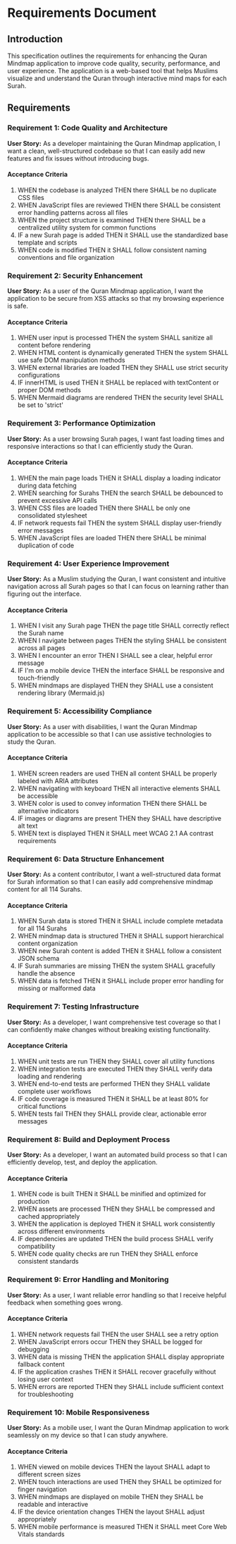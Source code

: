 # Requirements Document

## Introduction

This specification outlines the requirements for enhancing the Quran Mindmap application to improve code quality, security, performance, and user experience. The application is a web-based tool that helps Muslims visualize and understand the Quran through interactive mind maps for each Surah.

## Requirements

### Requirement 1: Code Quality and Architecture

**User Story:** As a developer maintaining the Quran Mindmap application, I want a clean, well-structured codebase so that I can easily add new features and fix issues without introducing bugs.

#### Acceptance Criteria

1. WHEN the codebase is analyzed THEN there SHALL be no duplicate CSS files
2. WHEN JavaScript files are reviewed THEN there SHALL be consistent error handling patterns across all files
3. WHEN the project structure is examined THEN there SHALL be a centralized utility system for common functions
4. IF a new Surah page is added THEN it SHALL use the standardized base template and scripts
5. WHEN code is modified THEN it SHALL follow consistent naming conventions and file organization

### Requirement 2: Security Enhancement

**User Story:** As a user of the Quran Mindmap application, I want the application to be secure from XSS attacks so that my browsing experience is safe.

#### Acceptance Criteria

1. WHEN user input is processed THEN the system SHALL sanitize all content before rendering
2. WHEN HTML content is dynamically generated THEN the system SHALL use safe DOM manipulation methods
3. WHEN external libraries are loaded THEN they SHALL use strict security configurations
4. IF innerHTML is used THEN it SHALL be replaced with textContent or proper DOM methods
5. WHEN Mermaid diagrams are rendered THEN the security level SHALL be set to 'strict'

### Requirement 3: Performance Optimization

**User Story:** As a user browsing Surah pages, I want fast loading times and responsive interactions so that I can efficiently study the Quran.

#### Acceptance Criteria

1. WHEN the main page loads THEN it SHALL display a loading indicator during data fetching
2. WHEN searching for Surahs THEN the search SHALL be debounced to prevent excessive API calls
3. WHEN CSS files are loaded THEN there SHALL be only one consolidated stylesheet
4. IF network requests fail THEN the system SHALL display user-friendly error messages
5. WHEN JavaScript files are loaded THEN there SHALL be minimal duplication of code

### Requirement 4: User Experience Improvement

**User Story:** As a Muslim studying the Quran, I want consistent and intuitive navigation across all Surah pages so that I can focus on learning rather than figuring out the interface.

#### Acceptance Criteria

1. WHEN I visit any Surah page THEN the page title SHALL correctly reflect the Surah name
2. WHEN I navigate between pages THEN the styling SHALL be consistent across all pages
3. WHEN I encounter an error THEN I SHALL see a clear, helpful error message
4. IF I'm on a mobile device THEN the interface SHALL be responsive and touch-friendly
5. WHEN mindmaps are displayed THEN they SHALL use a consistent rendering library (Mermaid.js)

### Requirement 5: Accessibility Compliance

**User Story:** As a user with disabilities, I want the Quran Mindmap application to be accessible so that I can use assistive technologies to study the Quran.

#### Acceptance Criteria

1. WHEN screen readers are used THEN all content SHALL be properly labeled with ARIA attributes
2. WHEN navigating with keyboard THEN all interactive elements SHALL be accessible
3. WHEN color is used to convey information THEN there SHALL be alternative indicators
4. IF images or diagrams are present THEN they SHALL have descriptive alt text
5. WHEN text is displayed THEN it SHALL meet WCAG 2.1 AA contrast requirements

### Requirement 6: Data Structure Enhancement

**User Story:** As a content contributor, I want a well-structured data format for Surah information so that I can easily add comprehensive mindmap content for all 114 Surahs.

#### Acceptance Criteria

1. WHEN Surah data is stored THEN it SHALL include complete metadata for all 114 Surahs
2. WHEN mindmap data is structured THEN it SHALL support hierarchical content organization
3. WHEN new Surah content is added THEN it SHALL follow a consistent JSON schema
4. IF Surah summaries are missing THEN the system SHALL gracefully handle the absence
5. WHEN data is fetched THEN it SHALL include proper error handling for missing or malformed data

### Requirement 7: Testing Infrastructure

**User Story:** As a developer, I want comprehensive test coverage so that I can confidently make changes without breaking existing functionality.

#### Acceptance Criteria

1. WHEN unit tests are run THEN they SHALL cover all utility functions
2. WHEN integration tests are executed THEN they SHALL verify data loading and rendering
3. WHEN end-to-end tests are performed THEN they SHALL validate complete user workflows
4. IF code coverage is measured THEN it SHALL be at least 80% for critical functions
5. WHEN tests fail THEN they SHALL provide clear, actionable error messages

### Requirement 8: Build and Deployment Process

**User Story:** As a developer, I want an automated build process so that I can efficiently develop, test, and deploy the application.

#### Acceptance Criteria

1. WHEN code is built THEN it SHALL be minified and optimized for production
2. WHEN assets are processed THEN they SHALL be compressed and cached appropriately
3. WHEN the application is deployed THEN it SHALL work consistently across different environments
4. IF dependencies are updated THEN the build process SHALL verify compatibility
5. WHEN code quality checks are run THEN they SHALL enforce consistent standards

### Requirement 9: Error Handling and Monitoring

**User Story:** As a user, I want reliable error handling so that I receive helpful feedback when something goes wrong.

#### Acceptance Criteria

1. WHEN network requests fail THEN the user SHALL see a retry option
2. WHEN JavaScript errors occur THEN they SHALL be logged for debugging
3. WHEN data is missing THEN the application SHALL display appropriate fallback content
4. IF the application crashes THEN it SHALL recover gracefully without losing user context
5. WHEN errors are reported THEN they SHALL include sufficient context for troubleshooting

### Requirement 10: Mobile Responsiveness

**User Story:** As a mobile user, I want the Quran Mindmap application to work seamlessly on my device so that I can study anywhere.

#### Acceptance Criteria

1. WHEN viewed on mobile devices THEN the layout SHALL adapt to different screen sizes
2. WHEN touch interactions are used THEN they SHALL be optimized for finger navigation
3. WHEN mindmaps are displayed on mobile THEN they SHALL be readable and interactive
4. IF the device orientation changes THEN the layout SHALL adjust appropriately
5. WHEN mobile performance is measured THEN it SHALL meet Core Web Vitals standards